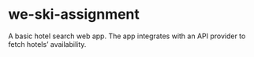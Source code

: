 # we-ski-assignment
A basic hotel search web app. The app integrates with an API provider to fetch hotels’ availability.
